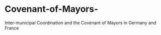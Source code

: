 # Covenant-of-Mayors-
Inter-municipal Coordination and the Covenant of Mayors in Germany and France
